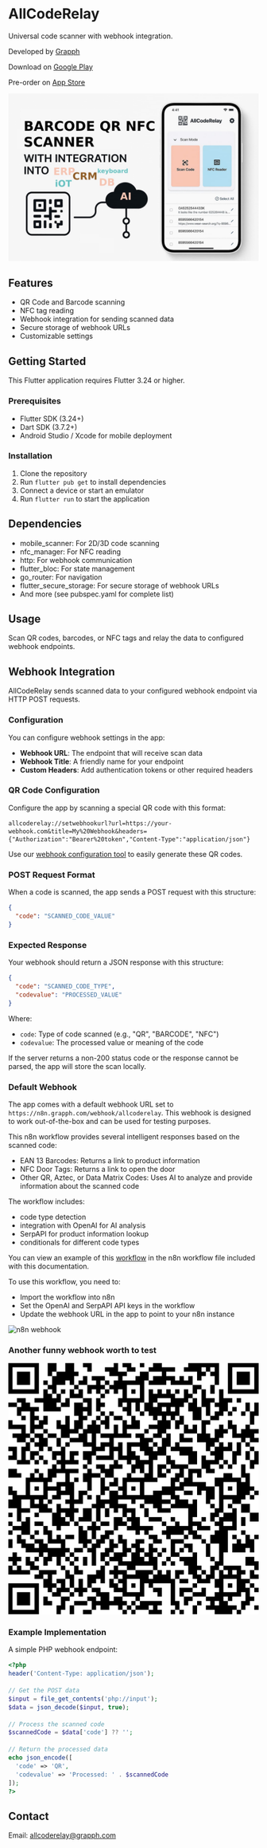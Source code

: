 # AllCodeRelay

Universal code scanner with webhook integration.

Developed by [Grapph](https://grapph.com)

Download on [Google Play](https://play.google.com/store/apps/details?id=com.grapph.allcoderelay)

Pre-order on [App Store](https://apps.apple.com/us/app/allcoderelay/id6447867807)

![AllCodeRelay](acr.jpg)

## Features

- QR Code and Barcode scanning
- NFC tag reading
- Webhook integration for sending scanned data
- Secure storage of webhook URLs
- Customizable settings

## Getting Started

This Flutter application requires Flutter 3.24 or higher.

### Prerequisites

- Flutter SDK (3.24+)
- Dart SDK (3.7.2+)
- Android Studio / Xcode for mobile deployment

### Installation

1. Clone the repository
2. Run `flutter pub get` to install dependencies
3. Connect a device or start an emulator
4. Run `flutter run` to start the application

## Dependencies

- mobile_scanner: For 2D/3D code scanning
- nfc_manager: For NFC reading
- http: For webhook communication
- flutter_bloc: For state management
- go_router: For navigation
- flutter_secure_storage: For secure storage of webhook URLs
- And more (see pubspec.yaml for complete list)

## Usage

Scan QR codes, barcodes, or NFC tags and relay the data to configured webhook endpoints.

## Webhook Integration

AllCodeRelay sends scanned data to your configured webhook endpoint via HTTP POST requests.

### Configuration

You can configure webhook settings in the app:

- **Webhook URL**: The endpoint that will receive scan data
- **Webhook Title**: A friendly name for your endpoint
- **Custom Headers**: Add authentication tokens or other required headers

### QR Code Configuration

Configure the app by scanning a special QR code with this format:

```
allcoderelay://setwebhookurl?url=https://your-webhook.com&title=My%20Webhook&headers={"Authorization":"Bearer%20token","Content-Type":"application/json"}
```

Use our [webhook configuration tool](https://grapph.com/allcoderelay/webhook_config.php) to easily generate these QR codes.

### POST Request Format

When a code is scanned, the app sends a POST request with this structure:

```json
{
  "code": "SCANNED_CODE_VALUE"
}
```

### Expected Response

Your webhook should return a JSON response with this structure:

```json
{
  "code": "SCANNED_CODE_TYPE",
  "codevalue": "PROCESSED_VALUE"
}
```

Where:

- `code`: Type of code scanned (e.g., "QR", "BARCODE", "NFC")
- `codevalue`: The processed value or meaning of the code

If the server returns a non-200 status code or the response cannot be parsed, the app will store the scan locally.

### Default Webhook

The app comes with a default webhook URL set to `https://n8n.grapph.com/webhook/allcoderelay`. This webhook is designed to work out-of-the-box and can be used for testing purposes.

This n8n workflow provides several intelligent responses based on the scanned code:

- EAN 13 Barcodes: Returns a link to product information
- NFC Door Tags: Returns a link to open the door
- Other QR, Aztec, or Data Matrix Codes: Uses AI to analyze and provide information about the scanned code

The workflow includes:

- code type detection
- integration with OpenAI for AI analysis
- SerpAPI for product information lookup
- conditionals for different code types

You can view an example of this [workflow](https://grapph.com/allcoderelay/allcoderelay.json) in the n8n workflow file included with this documentation.

To use this workflow, you need to:

- Import the workflow into n8n
- Set the OpenAI and SerpAPI API keys in the workflow
- Update the webhook URL in the app to point to your n8n instance

![n8n webhook](https://grapph.com/allcoderelay/n8n_webhook.png)

### Another funny webhook worth to test

![ai_fun_webhook](assets/images/qrwebhook2.png)

### Example Implementation

A simple PHP webhook endpoint:

```php
<?php
header('Content-Type: application/json');

// Get the POST data
$input = file_get_contents('php://input');
$data = json_decode($input, true);

// Process the scanned code
$scannedCode = $data['code'] ?? '';

// Return the processed data
echo json_encode([
  'code' => 'QR',
  'codevalue' => 'Processed: ' . $scannedCode
]);
?>
```

## Contact

Email: allcoderelay@grapph.com
